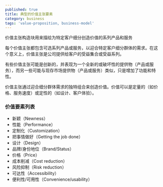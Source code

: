 ```yaml
---
published: true
title: 典型的价值主张要素
category: business
tags: 'value-proposition, business-model'
---
```

价值主张构造块用来描绘为特定客户细分创造价值的系列产品和服务

每个价值主张都包含可选系列产品或服务，以迎合特定客户细分群体的需求。在这个意义上，价值主张是公司提供给客户的受益集合或受益系列。

有些价值主张可能是创新的，并表现为一个全新的或破坏性的提供物（产品或服务），而另一些可能与现存市场提供物（产品或服务）类似，只是增加了功能和特性。

价值主张通过迎合细分群体需求的独特组合来创造价值。价值可以是定量的（如价格、服务速度）或定性的（如设计、客户体验）。

### 价值要素列表

- 新颖（Newness）
- 性能（Performance）
- 定制化（Customization）
- 把事情做好（Getting the job done）
- 设计（Design）
- 品牌/身份地位（Brand/Status）
- 价格（Price）
- 成本削减（Cost reduction）
- 风险抑制（Risk reduction）
- 可达性（Accessibility）
- 便利性/可用性（Convenience/usability）
